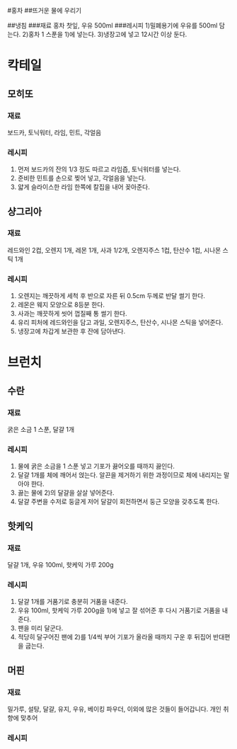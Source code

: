 #홍차
##뜨거운 물에 우리기

##냉침
###재료
홍차 찻잎, 우유 500ml
###레시피
1)밀폐용기에 우유를 500ml 담는다.
2)홍차 1 스푼을 1)에 넣는다.
3)냉장고에 넣고 12시간 이상 둔다.



# 칵테일
## 모히또
### 재료
보드카, 토닉워터, 라임, 민트, 각얼음
### 레시피
1. 먼저 보드카의 잔의 1/3 정도 따르고 라임즙, 토닉워터를 넣는다.
1. 준비한 민트를 손으로 찢어 넣고, 각얼음을 넣는다.
1. 얇게 슬라이스한 라임 한쪽에 칼집을 내어 꽂아준다.

## 샹그리아
### 재료
레드와인 2컵, 오렌지 1개, 레몬 1개, 사과 1/2개, 오렌지주스 1컵, 탄산수 1컵, 시나몬 스틱 1개

### 레시피
01. 오렌지는 깨끗하게 세척 후 반으로 자른 뒤 0.5cm 두께로 반달 썰기 한다.
02. 레몬은 웨지 모양으로 8등분 한다.
03. 사과는 깨끗하게 씻어 껍질째 통 썰기 한다.
04. 유리 피처에 레드와인을 담고 과일, 오렌지주스, 탄산수, 시나몬 스틱을 넣어준다.
05. 냉장고에 차갑게 보관한 후 잔에 담아낸다.



# 브런치
## 수란
### 재료
굵은 소금 1 스푼, 달걀 1개
### 레시피
1. 물에 굵은 소금을 1 스푼 넣고 기포가 끓어오를 때까지 끓인다.
2. 달걀 1개를 체에 깨어서 얹는다. 알끈을 제거하기 위한 과정이므로 체에 내리지는 말아야 한다.
3. 끓는 물에 2)의 달걀을 살살 넣어준다.
4. 달걀 주변을 수저로 둥글게 저어 달걀이 회전하면서 둥근 모양을 갖추도록 한다.

## 핫케익
### 재료
달걀 1개, 우유 100ml, 핫케익 가루 200g
### 레시피
1. 달걀 1개를 거품기로 충분히 거품을 내준다.
2. 우유 100ml, 핫케익 가루 200g을 1)에 넣고 잘 섞어준 후 다시 거품기로 거품을 내준다.
3. 팬을 미리 달군다.
4. 적당히 달구어진 팬에 2)를 1/4씩 부어 기포가 올라올 때까지 구운 후 뒤집어 반대편을 굽는다.

## 머핀
### 재료
밀가루, 설탕, 달걀, 유지, 우유, 베이킹 파우더, 이외에 많은 것들이 들어갑니다. 개인 취향에 맞추어 
### 레시피
